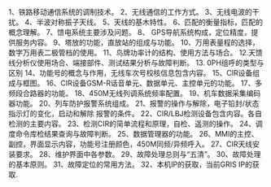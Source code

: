 
1、铁路移动通信系统的调制技术。
2、无线通信的工作方式。
3、无线电波的干扰。
4、半波对称振子天线。
5、天线的基木特性。
6、匹配的衡量指标，匹配的概念理解。
7、馈电系统主要涉及问题。
8、 GPS导航系统构成，定位精度，提供服务内容。
9、塔放的功能，直放站的组成与功能。
10、万用表量程的选择，数字万用表二极管档的使用。
11、鸟牌功率计的结构、使用方法与场合。
12.天馈线分析仪使用场合、端接部件、测试结果分析与故障判断。
13. 0PH组呼的类型与区别
14、功能号的概念与作用，无线车次号校核信息包含内容。
15、CIR设备组成与框图。
16、CIR设备GSM-R话音单元、数据单元、主控单元的功能。
17、多频段合路器的功能。
18、450M无线列调系统频率配置。
19、机车数据采集编码器功能。
20、列车防护报警系统组成。
21、报警的操作与解除，电子铅封/状态指示灯的变化，启动和解除
报警的条件。
22、CIR/LBJ检测设备包含内容。各自检测的主要内容。
23、检测CIR的简单流程和原理，自检、遥测的操作。
24、调度命令库检结果查询与故障判断。
25、数据管理器的功能。
26、MMI的主控、副控，界面显示内容，功能号注册颜色，450M同频/异频呼入。
27、CIR天线安装要求。
28、维护界面中各参数。
29、故障处理总则与“五清”。
30、故障处理的基本原则。
31、故障定位的常用方法。
32、本机IP的获取，当前GRIS IP的获取.